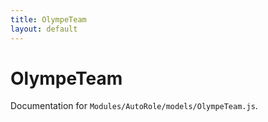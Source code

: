 ```yaml
---
title: OlympeTeam
layout: default
---
```


# OlympeTeam

Documentation for `Modules/AutoRole/models/OlympeTeam.js`.
